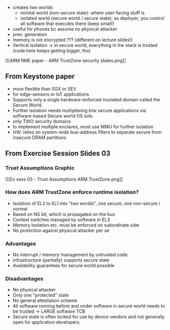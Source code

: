 - creates two worlds
	- normal world (non-secure state): where user-facing stuff is
	- isolated world (secure world / secure state): as deployer, you control all software that executes there (keep small!)
- useful for phones bc assume no physical attacker
- prev. generation
- memory is not encrypted ??? (different on lecture slides!)
- Vertical isolation -> in secure world, everything in the stack is trusted (code here keeps getting bigger, tho)

![[ARM RME paper - ARM TrustZone security states.png]]
## From Keystone paper
- more flexible than SGX or SEV
- for edge-sensors or IoT applications
- Supports only a single hardware-enforced insolated domain called the Secure World. 
- Further isolation needs multiplexing btw secure applications via software-based Secure world OS sols
- only TWO security domains
- to implement multiple enclaves, must use MMU for further isolation
- HW: relies on system-wide bus-address filters to separate secure from insecure DRAM partitions

## From Exercise Session Slides 03
### Trust Assumptions Graphic
![[Ex sess 03 - Trust Assumptions ARM TrustZone.png]]

### How does ARM TrustZone enforce runtime isolation?
- Isolation of EL2 to EL1 into "two worlds", one secure, one non-secure / normal
- Based on NS bit, which is propagated on the bus
- Context switches managed by software in EL3
- Memory Isolation etc. must be enforced on subordinate side
- No protection against physical attacker per se
### Advantages
- No interrupt / memory management by untrusted code
- infrastructure (partially) supports secure state
- Availability guarantees for secure world possible
### Disadvantages
- No physical attacker
- Only one "protected" state
- No general attestation scheme
- All software running before and under software in secure world needs to be trusted -> LARGE software TCB
- Secure state is often locked for use by device vendors and not generally open for application developers.